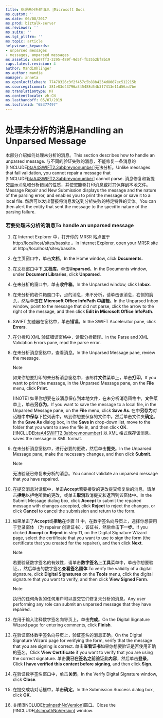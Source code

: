 ```yaml
---
title: 处理未分析的消息 |Microsoft Docs
ms.custom: ''
ms.date: 06/08/2017
ms.prod: biztalk-server
ms.reviewer: ''
ms.suite: ''
ms.tgt_pltfrm: ''
ms.topic: article
helpviewer_keywords:
- unparsed messages
- messages, unparsed messages
ms.assetid: c6a67ff3-3295-489f-9d5f-fb35b2bf8b19
caps.latest.revision: 4
author: MandiOhlinger
ms.author: mandia
manager: anneta
ms.openlocfilehash: 77478326c3f2f457c5b88b4234d8087ec512215b
ms.sourcegitcommit: 381e83d43796a345488d54b3f7413e11d56ad7be
ms.translationtype: MT
ms.contentlocale: zh-CN
ms.lasthandoff: 05/07/2019
ms.locfileid: "65377497"
---
```

# <a name="handling-an-unparsed-message"></a><span data-ttu-id="db05e-102">处理未分析的消息</span><span class="sxs-lookup"><span data-stu-id="db05e-102">Handling an Unparsed Message</span></span>
<span data-ttu-id="db05e-103">本部分介绍如何处理未分析的消息。</span><span class="sxs-lookup"><span data-stu-id="db05e-103">This section describes how to handle an unparsed message.</span></span> <span data-ttu-id="db05e-104">与不同的验证失败的消息，不能修复一条消息的[!INCLUDE[btaA4SWIFT2.3abbrevnonumber](../../includes/btaa4swift2-3abbrevnonumber-md.md)]无法分析。</span><span class="sxs-lookup"><span data-stu-id="db05e-104">Unlike messages that fail validation, you cannot repair a message that [!INCLUDE[btaA4SWIFT2.3abbrevnonumber](../../includes/btaa4swift2-3abbrevnonumber-md.md)] cannot parse.</span></span> <span data-ttu-id="db05e-105">消息修复和新提交显示消息和分析错误的性质，并使您能够打印消息或将其保存到本地文件。</span><span class="sxs-lookup"><span data-stu-id="db05e-105">Message Repair and New Submission displays the message and the nature of the parsing error, and enables you to print the message or save it to a local file.</span></span> <span data-ttu-id="db05e-106">然后可以发出警报将消息发送到分析失败的特定特性的实体。</span><span class="sxs-lookup"><span data-stu-id="db05e-106">You can then alert the entity that sent the message to the specific nature of the parsing failure.</span></span>  

### <a name="to-handle-an-unparsed-message"></a><span data-ttu-id="db05e-107">若要处理未分析的消息</span><span class="sxs-lookup"><span data-stu-id="db05e-107">To handle an unparsed message</span></span>  

1. <span data-ttu-id="db05e-108">在 Internet Explorer 中，打开你的 MRSR 站点置于 http://localhost/sites/bassite 。</span><span class="sxs-lookup"><span data-stu-id="db05e-108">In Internet Explorer, open your MRSR site at http://localhost/sites/bassite.</span></span>  

2. <span data-ttu-id="db05e-109">在主页窗口中，单击**文档**。</span><span class="sxs-lookup"><span data-stu-id="db05e-109">In the Home window, click **Documents**.</span></span>  

3. <span data-ttu-id="db05e-110">在文档窗口中下,**文档库**，单击**Unparsed**。</span><span class="sxs-lookup"><span data-stu-id="db05e-110">In the Documents window, under **Document Libraries**, click **Unparsed**.</span></span>  

4. <span data-ttu-id="db05e-111">在未分析的窗口中，单击**收件箱**。</span><span class="sxs-lookup"><span data-stu-id="db05e-111">In the Unparsed window, click **Inbox**.</span></span>  

5. <span data-ttu-id="db05e-112">在未分析的收件箱窗口中，点的消息，未不分析，请单击该消息，右侧的箭头，然后单击**在 Microsoft Office InfoPath 中编辑**。</span><span class="sxs-lookup"><span data-stu-id="db05e-112">In the Unparsed Inbox window, point to the message that did not parse, click the arrow to the right of the message, and then click **Edit in Microsoft Office InfoPath**.</span></span>  

6. <span data-ttu-id="db05e-113">SWIFT 加速器在窗格中，单击**错误**。</span><span class="sxs-lookup"><span data-stu-id="db05e-113">In the SWIFT Accelerator pane, click **Errors**.</span></span>  

7. <span data-ttu-id="db05e-114">在分析和 XML 验证错误窗格中，读取分析错误。</span><span class="sxs-lookup"><span data-stu-id="db05e-114">In the Parse and XML Validation Errors pane, read the parse error.</span></span>  

8. <span data-ttu-id="db05e-115">在未分析消息窗格中，查看消息。</span><span class="sxs-lookup"><span data-stu-id="db05e-115">In the Unparsed Message pane, review the message.</span></span>  

   > [!NOTE]
   >  <span data-ttu-id="db05e-116">如果你想要打印的未分析消息窗格中，该邮件**文件**菜单上，单击**打印**。</span><span class="sxs-lookup"><span data-stu-id="db05e-116">If you want to print the message, in the Unparsed Message pane, on the **File** menu, click **Print**.</span></span>  
   > 
   > [!NOTE]
   >  <span data-ttu-id="db05e-117">如果你想要在该消息保存到本地文件，在未分析消息窗格中，**文件**菜单上，单击**另存为**。</span><span class="sxs-lookup"><span data-stu-id="db05e-117">If you want to save the message to a local file, in the Unparsed Message pane, on the **File** menu, click **Save As**.</span></span> <span data-ttu-id="db05e-118">在中**另存为**对话框中**中保存**下拉列表中，转到你想要保存的文件中，然后单击文件夹**确定**。</span><span class="sxs-lookup"><span data-stu-id="db05e-118">In the **Save As** dialog box, in the **Save in** drop-down list, move to the folder that you want to save the file in, and then click **OK**.</span></span> [!INCLUDE[btaA4SWIFT2.3abbrevnonumber](../../includes/btaa4swift2-3abbrevnonumber-md.md)] <span data-ttu-id="db05e-119">以 XML 格式保存该消息。</span><span class="sxs-lookup"><span data-stu-id="db05e-119">saves the message in XML format.</span></span>  

9. <span data-ttu-id="db05e-120">在未分析消息窗格中，进行必要的更改，然后单击**提交**。</span><span class="sxs-lookup"><span data-stu-id="db05e-120">In the Unparsed Message pane, make the necessary changes, and then click **Submit**.</span></span>  

    > [!NOTE]
    >  <span data-ttu-id="db05e-121">无法验证已修复未分析的消息。</span><span class="sxs-lookup"><span data-stu-id="db05e-121">You cannot validate an unparsed message that you have repaired.</span></span>  

10. <span data-ttu-id="db05e-122">在提交消息对话框中，单击**Accept**若要接受的更改提交修复后的消息，请单击**拒绝**以拒绝所做的更改，或单击**取消**取消提交和返回到该窗体中。</span><span class="sxs-lookup"><span data-stu-id="db05e-122">In the Submit Message dialog box, click **Accept** to submit the repaired message with changes accepted, click **Reject** to reject the changes, or click **Cancel** to cancel the submission and return to the form.</span></span>  

11. <span data-ttu-id="db05e-123">如果单击了**Accept**或**拒绝**在步骤 11 中，在数字签名向导页上，选择你想要用于登录窗体 （为 repairer 创建证书），该证书，然后单击**下一步**。</span><span class="sxs-lookup"><span data-stu-id="db05e-123">If you clicked **Accept** or **Reject** in step 11, on the Digital Signature Wizard page, select the certificate that you want to use to sign the form (the certificate that you created for the repairer), and then click **Next**.</span></span>  

    > [!NOTE]
    >  <span data-ttu-id="db05e-124">若要验证数字签名的有效性，请单击**数字签名**上**工具**菜单中，单击你想要验证，，然后单击的数字签名**查看签名窗体**.</span><span class="sxs-lookup"><span data-stu-id="db05e-124">To verify the validity of a digital signature, click **Digital Signatures** on the **Tools** menu, click the digital signature that you want to verify, and then click **View Signed Form**.</span></span>  

    > [!NOTE]
    >  <span data-ttu-id="db05e-125">执行的任何角色的任何用户可以提交它们修复未分析的消息。</span><span class="sxs-lookup"><span data-stu-id="db05e-125">Any user performing any role can submit an unparsed message that they have repaired.</span></span>  

12. <span data-ttu-id="db05e-126">在用于输入注释数字签名向导页上，单击**完成**。</span><span class="sxs-lookup"><span data-stu-id="db05e-126">On the Digital Signature Wizard page for entering comments, click **Finish**.</span></span>  

13. <span data-ttu-id="db05e-127">在验证窗体数字签名向导页上，验证签名的消息正确。</span><span class="sxs-lookup"><span data-stu-id="db05e-127">On the Digital Signature Wizard page for verifying the form, verify that the message that you are signing is correct.</span></span> <span data-ttu-id="db05e-128">单击**查看证书**如果你想要验证是否使用正确的签名。</span><span class="sxs-lookup"><span data-stu-id="db05e-128">Click **View Certificate** if you want to verify that you are using the correct signature.</span></span> <span data-ttu-id="db05e-129">单击**我已在签名之前验证此内容**，然后单击**登录**。</span><span class="sxs-lookup"><span data-stu-id="db05e-129">Click **I have verified this content before signing**, and then click **Sign**.</span></span>  

14. <span data-ttu-id="db05e-130">在验证数字签名窗口中，单击**关闭**。</span><span class="sxs-lookup"><span data-stu-id="db05e-130">In the Verify Digital Signature window, click **Close**.</span></span>  

15. <span data-ttu-id="db05e-131">在提交成功对话框中，单击**确定**。</span><span class="sxs-lookup"><span data-stu-id="db05e-131">In the Submission Success dialog box, click **OK**.</span></span>  

16. <span data-ttu-id="db05e-132">关闭[!INCLUDE[btsInpathNoVersion](../../includes/btsinpathnoversion-md.md)]窗口。</span><span class="sxs-lookup"><span data-stu-id="db05e-132">Close the [!INCLUDE[btsInpathNoVersion](../../includes/btsinpathnoversion-md.md)] window.</span></span>
